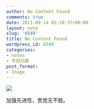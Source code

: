 ```yaml
---
author: No Content Found
comments: true
date: 2011-09-14 02:10:37+00:00
layout: note
slug: '6549'
title: No Content Found
wordpress_id: 6549
categories:
- notes
- 不好归类
post_format:
- Image
---
```


![](http://www.baibanbao.net/wp-content/uploads/2011/09/tumblr_lrhq1p7ody1qz6vj8o1_1280.png)

加强先进性，贵党无不胜。
